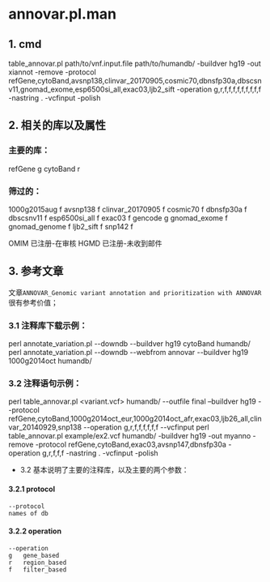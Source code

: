 # annovar.pl.man

## 1. cmd

table_annovar.pl path/to/vnf.input.file path/to/humandb/ -buildver hg19 -out xiannot -remove -protocol refGene,cytoBand,avsnp138,clinvar_20170905,cosmic70,dbnsfp30a,dbscsnv11,gnomad_exome,esp6500si_all,exac03,ljb2_sift -operation g,r,f,f,f,f,f,f,f,f,f -nastring . -vcfinput -polish
    

## 2. 相关的库以及属性

### 主要的库：

refGene g
cytoBand    r

### 筛过的：

1000g2015aug	f
avsnp138	f
clinvar_20170905	f
cosmic70	f
dbnsfp30a	f
dbscsnv11	f
esp6500si_all	f
exac03	f
gencode	g
gnomad_exome	f
gnomad_genome	f
ljb2_sift	f
snp142	f

OMIM    已注册-在审核
HGMD    已注册-未收到邮件


## 3. 参考文章

文章`ANNOVAR_Genomic variant annotation and prioritization with ANNOVAR`很有参考价值；

### 3.1 注释库下载示例：

perl annotate_variation.pl --downdb --buildver hg19 cytoBand humandb/
perl annotate_variation.pl --downdb --webfrom annovar --buildver hg19 1000g2014oct humandb/

### 3.2 注释语句示例：

perl table_annovar.pl <variant.vcf> humandb/ --outfile final –buildver hg19 --protocol refGene,cytoBand,1000g2014oct_eur,1000g2014oct_afr,exac03,ljb26_all,clinvar_20140929,snp138 --operation g,r,f,f,f,f,f,f --vcfinput
perl table_annovar.pl example/ex2.vcf humandb/ -buildver hg19 -out myanno -remove -protocol refGene,cytoBand,exac03,avsnp147,dbnsfp30a -operation g,r,f,f,f -nastring . -vcfinput -polish

- 3.2 基本说明了主要的注释库，以及主要的两个参数：

#### 3.2.1 protocol

    --protocol
    names of db

#### 3.2.2 operation

    --operation
    g   gene_based
    r   region_based
    f   filter_based

